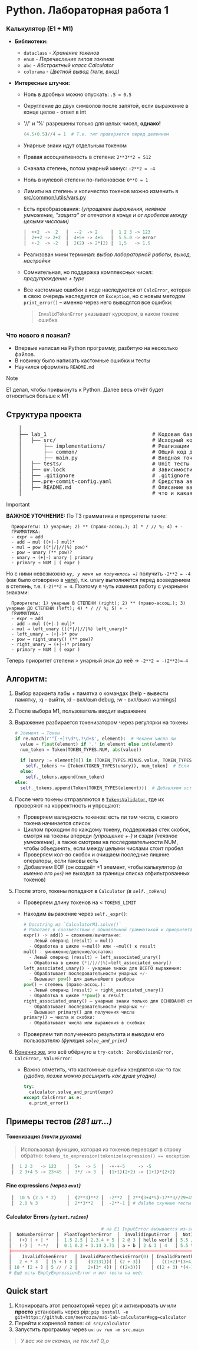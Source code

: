# Python. Лабораторная работа 1   
### Калькулятор (E1 + M1)
- **Библиотеки:**
  - `dataclass` - _Хранение токенов_
  - `enum` - _Перечисление типов токенов_
  - `abc` - _Абстрактный класс Calculator_
  - `colorama` - _Цветной вывод (теги, вход)_
   
- **Интересные штучки:**
  - Ноль в дробных можно опускать: `.5 = 0.5`
  - Округление до двух символов после запятой, если выражение в конце целое - ответ в int
  - '//' и '%' разрешены только для целых чисел, **однако!**
    
    ```Python
    (4.5+0.5)//4 = 1  # Т.е. тип проверяется перед делением
    ```
  - Унарные знаки идут отдельным токеном
  - Правая ассоциативность в степени: `2**3**2 = 512`
  - Сначала степень, потом унарный минус: `-2**2 = -4`
  - Ноль в нулевой степени по-питоновски: `0**0 = 1`
  - Лимиты на степень и количество токенов можно изменить в [src/common/utils/vars.py](https://github.com/nevrozza/mai-lab-calculator/blob/main/src/common/utils/vars.py)
  - Есть преобразования: _(упрощение выражения, неявное умножение, "защита" от опечатки в конце и от пробелов между целыми числами)_
    
    ```Python
    │  ++2  ->  2   │  --2  -> 2     │  1 2 3 -> 123
    │  2++2 -> 2+2  │  4+5+ -> 4+5   │  5 5.0 -> error
    │  +-2  -> -2   │  2(2) -> 2*(2) │  1,5   -> 1.5
    ```
  - Реализован мини терминал: _выбор лабораторной работы, выход, настройки_
  - Сомнительная, но поддержка комплексных чисел: _предупреждение + type<complex>_
  - Все кастомные ошибки в коде наследуются от `CalcError`, которая в свою очередь наследуется от `Exception`, но с новым методом `print_error()` – именно через него выводятся все ошибки:
    > `InvalidTokenError` указывает курсором, в каком токене ошибка
  
### Что нового я познал?
- Впервые написал на Python программу, разбитую на несколько файлов.
- В новинку было написать кастомные ошибки и тесты
- Научился оформлять `README.md`

> [!NOTE]
> E1 делал, чтобы привыкнуть к Python. Далее весь отчёт будет относиться больше к M1

## Структура проекта

 <pre>
    │
    ├── lab_1                                  # Кодовая база лабораторной работы
    │   ├── src/                               # Исходный код
    │       ├── implementations/               # Реализации калькуляторов   
    │       ├── common/                        # Общий код для них: Токенизация, ABC Calculator, Utils (errors, operators, terminal)                   
    │       ├── main.py                        # Входная точка в программу
    │   ├── tests/                             # Unit тесты
    │   ├── uv.lock                            # Зависимости проекта
    │   ├── .gitignore                         # .gitignore файл
    │   ├──.pre-commit-config.yaml             # Средства автоматизации проверки кодстайла
    │   ├── README.md                          # Описание вашего проекта, с описанием файлов и с титульником о том,
    │                                          # что и какая задача
</pre>

> [!IMPORTANT]
>**ВАЖНОЕ УТОЧНЕНИЕ:** По ТЗ грамматика и приоритеты такие:
>  
>  ```
>    Приоритеты: 1) унарные; 2) ** (право-ассоц.); 3) * / // %; 4) + -
>    ГРАММАТИКА:
>    - expr → add
>    - add → mul ((+|-) mul)*
>    - mul → pow ((*|/|//|%) pow)*
>    - pow → unary (** pow)?
>    - unary → (+|-) unary | primary
>    - primary → NUM | ( expr )
>  ```
>  Но с ними невозможно _`ну, у меня не получилось =)`_ получить `-2**2 = -4` (как было оговорено в [чате](https://t.me/c/2907049440/5/2461)), т.к. unary выполняется перед возведением в степень, т.е. `(-2)**2 = 4`.
>  Поэтому я чуть изменил работу с унарными знаками:
>  
>  ```
>    Приоритеты: 1) унарные В СТЕПЕНИ (right); 2) ** (право-ассоц.); 3) унарные ДО СТЕПЕНИ (left); 4) * / // %; 5) + -
>    ГРАММАТИКА:
>    - expr → add
>    - add → mul ((+|-) mul)*
>    - mul → left_unary (((*|/|//|%) left_unary)*
>    - left_unary → (+|-)* pow
>    - pow → right_unary() (** pow)? 
>    - right_unary → (+|-)* primary
>    - primary → NUM | ( expr )
>  ```
>  Теперь приоритет степени > унарный знак до неё -> `-2**2 = -(2**2)=-4`

## Алгоритм:
1) Выбор варианта лабы + памятка о командах (help - вывести памятку, :q - выйти, :d - вкл/выл debug, :w - вкл/выкл warnings)
2) После выбора M1, пользователь вводит выражение
3) Выражение разбирается токенизатором через регулярки на токены
   
   ```Python
   # Элемент → Токен
   if re.match(r'^[-+]?\d*\.?\d+$', element):  # Чекаем число ли 
     value = float(element) if '.' in element else int(element)
     num_token = Token(TOKEN_TYPES.NUM, abs(value))
  
     if (unary := element[0]) in (TOKEN_TYPES.MINUS.value, TOKEN_TYPES.PLUS.value):  # Проверяем на наличие знака
       self._tokens += [Token(TOKEN_TYPES(unary)), num_token]  # Если есть, добавляем его отдельным токеном
     else:
       self._tokens.append(num_token)
   else:
     self._tokens.append(Token(TOKEN_TYPES(element)))  # Добавляем остальные элементы
   ```
4) После чего токены отправляются в [`TokensValidator`](https://github.com/nevrozza/mai-lab-calculator/blob/main/src/common/tokenization/tokens_validator.py), где их проверяют на корректность и упрощают:
    - Проверяем валидность токенов: есть ли там числа, с какого токена начинается список
    - Циклом проходим по каждому токену, поддерживая стек скобок, смотря на токены впереди _(упрощение +-)_ и сзади _(неявное умножение)_, а также смотрим на последовательности NUM, чтобы объединять, если между целыми числами стоит пробел
    - Проверяем кол-во скобок и очищаем последние лишние операторы, если таковы есть
    - Добавляем EOF (он создаёт +1 элемент, чтобы калькулятор _(а именно его `pos`)_ не выходил за границы списка отфильтрованных токенов)
5) После этого, токены попадают в `Calculator` _(в `self._tokens`)_
    - Проверяем длину токенов на < `TOKENS_LIMIT`
    - Находим выражение через `self._expr()`:

      ```Python
      # Docstring из `CalculatorM1.solve()`
      # Работает в соответствии с обновлённой грамматикой и приоритетами
      expr() -> add() – сложение/вычитание:
        - Левый операнд (result) = mul()
        - Обработка в цикле +=mul() или -=mul() к result
      mul() - умножение/деление/остаток:
        - Левый операнд (result) = left_associated_unary()
        - Обработка в цикле (*|/|//|%)=left_associated_unary()
      left_associated_unary() - унарные знаки для ВСЕГО выражения:
        - Обрабатывает последовательности унарных +/-
        - Вызывает pow() для дальнейшего разбора
      pow() – степень (право-ассоц.):
        - Левый операнд (result) = right_associated_unary()
        - Обработка в цикле **pow() к result
      right_associated_unary() — унарные знаки только для ОСНОВАНИЯ степени:
        - Обрабатывает последовательности унарных +/-
        - Вызывает primary() для получения числа
      primary() — числа и скобки:
        - Обрабатывает числа или выражения в скобках
      ```
    - Проверяем тип полученного результата и выводим его пользователю _(функция `solve_and_print`)_
6) [Конечно же](https://github.com/nevrozza/mai-lab-calculator/blob/main/src/common/utils/errors.py), это всё обёрнуто в `try-catch: ZeroDivisionError, CalcError, ValueError`:
    - Важно отметить, что кастомные ошибки хэндлятся как-то так _(удобно, позже можно расширить как душе угодно)_
      
      ```python
      try:
        calculator.solve_and_print(expr)
      except CalcError as e:
        e.print_error()
      ```
      
## Примеры тестов _(281 шт...)_
#### Токенизация _(почти руками)_
> Использовал функцию, которая из токенов переводит в строку обратно:
> `tokens_to_expression(tokenize(expression)) == exception`
```python
  │  1 2 3   -> 123    │  5+  -> 5  │  -+-+-5     -> -5
  │  2 3+4 5 -> 23+45  │  3*/ -> 3  │  (1+1)(2+2) -> (1+1)*(2+2)
```
#### Fine expressions _(через `eval`)_
```python
  │  10 % (2.5 * 2)    │  (2**3)**2 │  -2**2  │ 2**(3+4*5)-17**3//29+45*(67-89//3)**2%77-1234//56+9876*543//210
  │  2.0 % 3           │  2**3**2   │  -2**-1 │ # dalshe скучные тесты
```
#### Calculator Errors _(`pytest.raises`)_
```python
                                    # на E1 InputError вызывается из-за '%' и скобок
 │  NoNumbersError │  FloatTogetherError  │  InvalidInputError  │  NotIntegerDivisionError │  InvalidExprStartError   │
 │   (+) | + | *   │  1.5 2.5 │ 2.3.4 + 5 │ 2 @ 3 │ hello world │ 5.5 // 2 │ 10 // 2.5     │   * 5 + 2 │ )5 + 3(      │
 │   (-) |  *-*/   │  0.1 0.2 + 3.14 2.71 │ a + b │ 2 & 3 | 4   │ 5.5 % 2" │ (5.5 + 2) % 3 │    / 10   │ // 10        │
 ├────────────────────────────────────────────────────────────────────────────────────────────────────────────────────│  
 │    InvalidTokenError   │ InvalidParenthesisError(0) │ InvalidParenthesisError(1) │  ZeroDivisionError │ ValueError │  
 │   2 + * 3   │ (5 + ) 3 │    (32131))( │ (2 + 3))    │   ((1+2)*(3+4) │ (2 + 3    │ 5 / 0  │  5 % 0    │ "9" * 5000 │
 │ 10 * (2 + ) │ 5 // / 2 │    2+(3* 4)) │ ((2+3)))    │ ((2 + 3) *(4-1 │ (((5+2)*3 │ 5 // 0 │  0**-1    │ "123"*2000 │
 # Ещё есть EmptyExpressionError и вот тесты на неё: 
```

## Quick start
 1) Клонировать этот репозиторий через git и активировать uv или **просто** установить через pip:
   `pip install -e git+https://github.com/nevrozza/mai-lab-calculator#egg=calculator`
 2) Перейти к корневой папке:
    `cd src/calculator`
 4) Запустить программу через `uv`:
    `uv run -m src.main`
>_У вас же он скачан, не так ли? 0_о_


